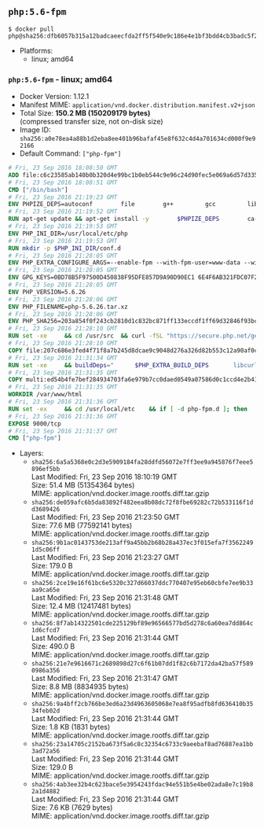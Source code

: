 ## `php:5.6-fpm`

```console
$ docker pull php@sha256:dfb6057b315a12badcaeecfda2ff5f540e9c186e4e1bf3bdd4cb3badc5f23808
```

-	Platforms:
	-	linux; amd64

### `php:5.6-fpm` - linux; amd64

-	Docker Version: 1.12.1
-	Manifest MIME: `application/vnd.docker.distribution.manifest.v2+json`
-	Total Size: **150.2 MB (150209179 bytes)**  
	(compressed transfer size, not on-disk size)
-	Image ID: `sha256:a0e78ea4a88b1d2eba8ee401b96bafaf45e8f632c4d4a701634cd000f9e92166`
-	Default Command: `["php-fpm"]`

```dockerfile
# Fri, 23 Sep 2016 18:08:50 GMT
ADD file:c6c23585ab140b0b320d4e99bc1b0eb544c9e96c24d90fec5e069a6d57d335ca in / 
# Fri, 23 Sep 2016 18:08:51 GMT
CMD ["/bin/bash"]
# Fri, 23 Sep 2016 21:19:23 GMT
ENV PHPIZE_DEPS=autoconf 		file 		g++ 		gcc 		libc-dev 		make 		pkg-config 		re2c
# Fri, 23 Sep 2016 21:19:52 GMT
RUN apt-get update && apt-get install -y 		$PHPIZE_DEPS 		ca-certificates 		curl 		libedit2 		libsqlite3-0 		libxml2 		xz-utils 	--no-install-recommends && rm -r /var/lib/apt/lists/*
# Fri, 23 Sep 2016 21:19:53 GMT
ENV PHP_INI_DIR=/usr/local/etc/php
# Fri, 23 Sep 2016 21:19:53 GMT
RUN mkdir -p $PHP_INI_DIR/conf.d
# Fri, 23 Sep 2016 21:28:05 GMT
ENV PHP_EXTRA_CONFIGURE_ARGS=--enable-fpm --with-fpm-user=www-data --with-fpm-group=www-data
# Fri, 23 Sep 2016 21:28:05 GMT
ENV GPG_KEYS=0BD78B5F97500D450838F95DFE857D9A90D90EC1 6E4F6AB321FDC07F2C332E3AC2BF0BC433CFC8B3
# Fri, 23 Sep 2016 21:28:05 GMT
ENV PHP_VERSION=5.6.26
# Fri, 23 Sep 2016 21:28:06 GMT
ENV PHP_FILENAME=php-5.6.26.tar.xz
# Fri, 23 Sep 2016 21:28:06 GMT
ENV PHP_SHA256=203a854f0f243cb2810d1c832bc871ff133eccdf1ff69d32846f93bc1bef58a8
# Fri, 23 Sep 2016 21:28:10 GMT
RUN set -xe 	&& cd /usr/src 	&& curl -fSL "https://secure.php.net/get/$PHP_FILENAME/from/this/mirror" -o php.tar.xz 	&& echo "$PHP_SHA256 *php.tar.xz" | sha256sum -c - 	&& curl -fSL "https://secure.php.net/get/$PHP_FILENAME.asc/from/this/mirror" -o php.tar.xz.asc 	&& export GNUPGHOME="$(mktemp -d)" 	&& for key in $GPG_KEYS; do 		gpg --keyserver ha.pool.sks-keyservers.net --recv-keys "$key"; 	done 	&& gpg --batch --verify php.tar.xz.asc php.tar.xz 	&& rm -r "$GNUPGHOME"
# Fri, 23 Sep 2016 21:28:10 GMT
COPY file:207c686e3fed4f71f8a7b245d8dcae9c9048d276a326d82b553c12a90af0c0ca in /usr/local/bin/ 
# Fri, 23 Sep 2016 21:31:34 GMT
RUN set -xe 	&& buildDeps=" 		$PHP_EXTRA_BUILD_DEPS 		libcurl4-openssl-dev 		libedit-dev 		libsqlite3-dev 		libssl-dev 		libxml2-dev 	" 	&& apt-get update && apt-get install -y $buildDeps --no-install-recommends && rm -rf /var/lib/apt/lists/* 		&& docker-php-source extract 	&& cd /usr/src/php 	&& ./configure 		--with-config-file-path="$PHP_INI_DIR" 		--with-config-file-scan-dir="$PHP_INI_DIR/conf.d" 				--disable-cgi 				--enable-ftp 		--enable-mbstring 		--enable-mysqlnd 				--with-curl 		--with-libedit 		--with-openssl 		--with-zlib 				$PHP_EXTRA_CONFIGURE_ARGS 	&& make -j"$(nproc)" 	&& make install 	&& { find /usr/local/bin /usr/local/sbin -type f -executable -exec strip --strip-all '{}' + || true; } 	&& make clean 	&& docker-php-source delete 		&& apt-get purge -y --auto-remove -o APT::AutoRemove::RecommendsImportant=false $buildDeps
# Fri, 23 Sep 2016 21:31:35 GMT
COPY multi:ed54b4fe7bef284934703fa6e979b7cc0daed0549a07586d0c1ccd4e2b41884a in /usr/local/bin/ 
# Fri, 23 Sep 2016 21:31:35 GMT
WORKDIR /var/www/html
# Fri, 23 Sep 2016 21:31:36 GMT
RUN set -ex 	&& cd /usr/local/etc 	&& if [ -d php-fpm.d ]; then 		sed 's!=NONE/!=!g' php-fpm.conf.default | tee php-fpm.conf > /dev/null; 		cp php-fpm.d/www.conf.default php-fpm.d/www.conf; 	else 		mkdir php-fpm.d; 		cp php-fpm.conf.default php-fpm.d/www.conf; 		{ 			echo '[global]'; 			echo 'include=etc/php-fpm.d/*.conf'; 		} | tee php-fpm.conf; 	fi 	&& { 		echo '[global]'; 		echo 'error_log = /proc/self/fd/2'; 		echo; 		echo '[www]'; 		echo '; if we send this to /proc/self/fd/1, it never appears'; 		echo 'access.log = /proc/self/fd/2'; 		echo; 		echo 'clear_env = no'; 		echo; 		echo '; Ensure worker stdout and stderr are sent to the main error log.'; 		echo 'catch_workers_output = yes'; 	} | tee php-fpm.d/docker.conf 	&& { 		echo '[global]'; 		echo 'daemonize = no'; 		echo; 		echo '[www]'; 		echo 'listen = [::]:9000'; 	} | tee php-fpm.d/zz-docker.conf
# Fri, 23 Sep 2016 21:31:36 GMT
EXPOSE 9000/tcp
# Fri, 23 Sep 2016 21:31:37 GMT
CMD ["php-fpm"]
```

-	Layers:
	-	`sha256:6a5a5368e0c2d3e5909184fa28ddfd56072e7ff3ee9a945876f7eee5896ef5bb`  
		Last Modified: Fri, 23 Sep 2016 18:10:19 GMT  
		Size: 51.4 MB (51354364 bytes)  
		MIME: application/vnd.docker.image.rootfs.diff.tar.gzip
	-	`sha256:de059afc6b5da83892f482eea8b08dc72f8fbe69282c72b533116f1dd3689426`  
		Last Modified: Fri, 23 Sep 2016 21:23:50 GMT  
		Size: 77.6 MB (77592141 bytes)  
		MIME: application/vnd.docker.image.rootfs.diff.tar.gzip
	-	`sha256:9b1ac0143753de213aff9a45bb2b68b28a437ec3f015efa7f35622491d5c06ff`  
		Last Modified: Fri, 23 Sep 2016 21:23:27 GMT  
		Size: 179.0 B  
		MIME: application/vnd.docker.image.rootfs.diff.tar.gzip
	-	`sha256:2ce19e16f61bc6e5320c327d66037ddc770407e95eb60cbfe7ee9b33aa9ca65e`  
		Last Modified: Fri, 23 Sep 2016 21:31:48 GMT  
		Size: 12.4 MB (12417481 bytes)  
		MIME: application/vnd.docker.image.rootfs.diff.tar.gzip
	-	`sha256:8f7ab14322501cde225129bf89e96566577bd5d278c6a60ea7dd864c1d6cfcd7`  
		Last Modified: Fri, 23 Sep 2016 21:31:44 GMT  
		Size: 490.0 B  
		MIME: application/vnd.docker.image.rootfs.diff.tar.gzip
	-	`sha256:21e7e9616671c2689898d27c6f61b07dd1f82c6b7172da42ba57f5890986a356`  
		Last Modified: Fri, 23 Sep 2016 21:31:47 GMT  
		Size: 8.8 MB (8834935 bytes)  
		MIME: application/vnd.docker.image.rootfs.diff.tar.gzip
	-	`sha256:9a4bff2cb766be3ed6a23d4963605068e7ea8f95adfb8fd636410b3534feb02d`  
		Last Modified: Fri, 23 Sep 2016 21:31:44 GMT  
		Size: 1.8 KB (1831 bytes)  
		MIME: application/vnd.docker.image.rootfs.diff.tar.gzip
	-	`sha256:23a14705c2152ba673f5a6c8c32354c6733c9aeebaf8ad76887ea1bb3ad72a56`  
		Last Modified: Fri, 23 Sep 2016 21:31:44 GMT  
		Size: 129.0 B  
		MIME: application/vnd.docker.image.rootfs.diff.tar.gzip
	-	`sha256:4ab3ee32b4c623bace5e3954243fdac94e551b5e4be02ada8e7c19b82a1d4882`  
		Last Modified: Fri, 23 Sep 2016 21:31:44 GMT  
		Size: 7.6 KB (7629 bytes)  
		MIME: application/vnd.docker.image.rootfs.diff.tar.gzip
